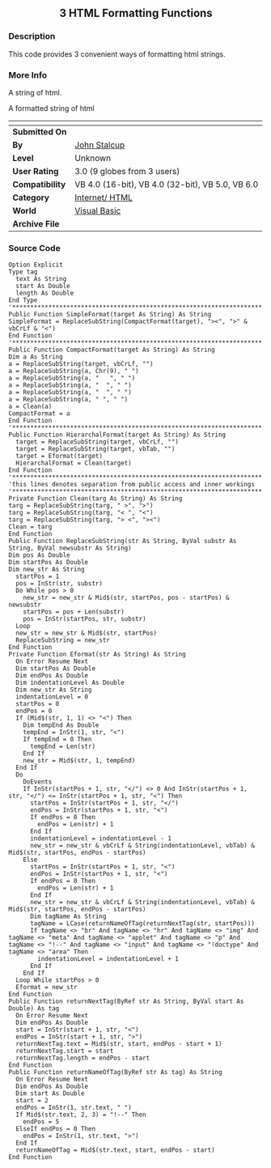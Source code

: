 ﻿<div align="center">

## 3 HTML Formatting Functions


</div>

### Description

This code provides 3 convenient ways of formatting html strings.
 
### More Info
 
A string of html.

A formatted string of html


<span>             |<span>
---                |---
**Submitted On**   |
**By**             |[John Stalcup](https://github.com/Planet-Source-Code/PSCIndex/blob/master/ByAuthor/john-stalcup.md)
**Level**          |Unknown
**User Rating**    |3.0 (9 globes from 3 users)
**Compatibility**  |VB 4\.0 \(16\-bit\), VB 4\.0 \(32\-bit\), VB 5\.0, VB 6\.0
**Category**       |[Internet/ HTML](https://github.com/Planet-Source-Code/PSCIndex/blob/master/ByCategory/internet-html__1-34.md)
**World**          |[Visual Basic](https://github.com/Planet-Source-Code/PSCIndex/blob/master/ByWorld/visual-basic.md)
**Archive File**   |[](https://github.com/Planet-Source-Code/john-stalcup-3-html-formatting-functions__1-1538/archive/master.zip)





### Source Code

```
Option Explicit
Type tag
  text As String
  start As Double
  length As Double
End Type
'*********************************************************************
Public Function SimpleFormat(target As String) As String
SimpleFormat = ReplaceSubString(CompactFormat(target), "><", ">" & vbCrLf & "<")
End Function
'*********************************************************************
Public Function CompactFormat(target As String) As String
Dim a As String
a = ReplaceSubString(target, vbCrLf, "")
a = ReplaceSubString(a, Chr(9), " ")
a = ReplaceSubString(a, "   ", " ")
a = ReplaceSubString(a, "  ", " ")
a = ReplaceSubString(a, "  ", " ")
a = ReplaceSubString(a, " ", " ")
a = Clean(a)
CompactFormat = a
End Function
'*********************************************************************
Public Function HierarchalFormat(target As String) As String
  target = ReplaceSubString(target, vbCrLf, "")
  target = ReplaceSubString(target, vbTab, "")
  target = Eformat(target)
  HierarchalFormat = Clean(target)
End Function
'*********************************************************************
'this lines denotes separation from public access and inner workings
'*********************************************************************
Private Function Clean(targ As String) As String
targ = ReplaceSubString(targ, " >", ">")
targ = ReplaceSubString(targ, "< ", "<")
targ = ReplaceSubString(targ, "> <", "><")
Clean = targ
End Function
Public Function ReplaceSubString(str As String, ByVal substr As String, ByVal newsubstr As String)
Dim pos As Double
Dim startPos As Double
Dim new_str As String
  startPos = 1
  pos = InStr(str, substr)
  Do While pos > 0
    new_str = new_str & Mid$(str, startPos, pos - startPos) & newsubstr
    startPos = pos + Len(substr)
    pos = InStr(startPos, str, substr)
  Loop
  new_str = new_str & Mid$(str, startPos)
  ReplaceSubString = new_str
End Function
Private Function Eformat(str As String) As String
  On Error Resume Next
  Dim startPos As Double
  Dim endPos As Double
  Dim indentationLevel As Double
  Dim new_str As String
  indentationLevel = 0
  startPos = 0
  endPos = 0
  If (Mid$(str, 1, 1) <> "<") Then
    Dim tempEnd As Double
    tempEnd = InStr(1, str, "<")
    If tempEnd = 0 Then
      tempEnd = Len(str)
    End If
    new_str = Mid$(str, 1, tempEnd)
  End If
  Do
    DoEvents
    If InStr(startPos + 1, str, "</") <> 0 And InStr(startPos + 1, str, "</") <= InStr(startPos + 1, str, "<") Then
      startPos = InStr(startPos + 1, str, "</")
      endPos = InStr(startPos + 1, str, "<")
      If endPos = 0 Then
        endPos = Len(str) + 1
      End If
      indentationLevel = indentationLevel - 1
      new_str = new_str & vbCrLf & String(indentationLevel, vbTab) & Mid$(str, startPos, endPos - startPos)
    Else
      startPos = InStr(startPos + 1, str, "<")
      endPos = InStr(startPos + 1, str, "<")
      If endPos = 0 Then
        endPos = Len(str) + 1
      End If
      new_str = new_str & vbCrLf & String(indentationLevel, vbTab) & Mid$(str, startPos, endPos - startPos)
      Dim tagName As String
      tagName = LCase(returnNameOfTag(returnNextTag(str, startPos)))
      If tagName <> "br" And tagName <> "hr" And tagName <> "img" And tagName <> "meta" And tagName <> "applet" And tagName <> "p" And tagName <> "!--" And tagName <> "input" And tagName <> "!doctype" And tagName <> "area" Then
        indentationLevel = indentationLevel + 1
      End If
    End If
  Loop While startPos > 0
  Eformat = new_str
End Function
Public Function returnNextTag(ByRef str As String, ByVal start As Double) As tag
  On Error Resume Next
  Dim endPos As Double
  start = InStr(start + 1, str, "<")
  endPos = InStr(start + 1, str, ">")
  returnNextTag.text = Mid$(str, start, endPos - start + 1)
  returnNextTag.start = start
  returnNextTag.length = endPos - start
End Function
Public Function returnNameOfTag(ByRef str As tag) As String
  On Error Resume Next
  Dim endPos As Double
  Dim start As Double
  start = 2
  endPos = InStr(1, str.text, " ")
  If Mid$(str.text, 2, 3) = "!--" Then
    endPos = 5
  ElseIf endPos = 0 Then
    endPos = InStr(1, str.text, ">")
  End If
  returnNameOfTag = Mid$(str.text, start, endPos - start)
End Function
```

